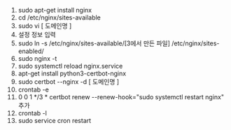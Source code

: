 1. sudo apt-get install nginx
2. cd /etc/nginx/sites-available
3. sudo vi [ 도메인명 ]
4. 설정 정보 입력
5. sudo ln -s /etc/nginx/sites-available/[3에서 만든 파일] /etc/nginx/sites-enabled/
6. sudo nginx -t
7. sudo systemctl reload nginx.service 
8. apt-get install python3-certbot-nginx
9. sudo certbot --nginx  -d [ 도메인명 ]
10. crontab -e
11. 0 0 1 */3 *  certbot renew --renew-hook="sudo systemctl restart nginx" 추가
12. crontab -l
13. sudo service cron restart